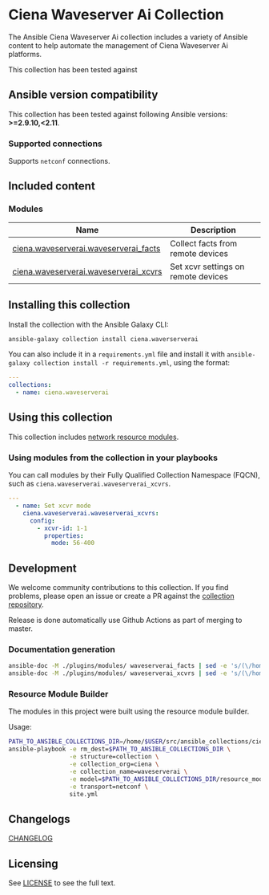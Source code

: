 # Ciena Waveserver Ai Collection

The Ansible Ciena Waveserver Ai collection includes a variety of Ansible content to help automate the management of Ciena Waveserver Ai platforms.

This collection has been tested against 

## Ansible version compatibility

This collection has been tested against following Ansible versions: **>=2.9.10,<2.11**.

### Supported connections

Supports ``netconf`` connections.

## Included content

<!--start collection content-->

### Modules
| Name                                                                                                                           | Description                         |
| ------------------------------------------------------------------------------------------------------------------------------ | ----------------------------------- |
| [ciena.waveserverai.waveserverai_facts](https://github.com/ciena/ciena.waveserverai/blob/master/docs/waveserverai_facts.txt)   | Collect facts from remote devices   |
| [ciena.waveserverai.waveserverai_xcvrs](https://github.com/ciena/ciena.waveserverai/blob/master/docs/waveserverai_command.txt) | Set xcvr settings on remote devices |

<!--end collection content-->
## Installing this collection

Install the collection with the Ansible Galaxy CLI:

```bash
ansible-galaxy collection install ciena.waverserverai
```

You can also include it in a `requirements.yml` file and install it with `ansible-galaxy collection install -r requirements.yml`, using the format:

```yaml
---
collections:
  - name: ciena.waveserverai
```

## Using this collection

This collection includes [network resource modules](https://docs.ansible.com/ansible/latest/network/user_guide/network_resource_modules.html).

### Using modules from the collection in your playbooks

You can call modules by their Fully Qualified Collection Namespace (FQCN), such as `ciena.waveserverai.waveserverai_xcvrs`.

```yaml
---
  - name: Set xcvr mode
    ciena.waveserverai.waveserverai_xcvrs:
      config:
        - xcvr-id: 1-1
          properties:
            mode: 56-400
```

## Development

We welcome community contributions to this collection. If you find problems, please open an issue or create a PR against the [collection repository](https://github.com/ciena/ciena.waveserverai).

Release is done automatically use Github Actions as part of merging to master.

### Documentation generation

```bash
ansible-doc -M ./plugins/modules/ waveserverai_facts | sed -e 's/(\/home.*//g' | sed -e 's/> //g' > docs/waveserverai_facts.txt
ansible-doc -M ./plugins/modules/ waveserverai_xcvrs | sed -e 's/(\/home.*//g' | sed -e 's/> //g' > docs/waveserverai_xcvrs.txt
```

### Resource Module Builder

The modules in this project were built using the resource module builder.

Usage:

```bash
PATH_TO_ANSIBLE_COLLECTIONS_DIR=/home/$USER/src/ansible_collections/ciena/waveserverai
ansible-playbook -e rm_dest=$PATH_TO_ANSIBLE_COLLECTIONS_DIR \
                 -e structure=collection \
                 -e collection_org=ciena \
                 -e collection_name=waveserverai \
                 -e model=$PATH_TO_ANSIBLE_COLLECTIONS_DIR/resource_module_models/xcvrs/waveserverai_xcvrs.yml \
                 -e transport=netconf \
                 site.yml
```

## Changelogs

[CHANGELOG](CHANGELOG.md)

## Licensing

See [LICENSE](LICENSE) to see the full text.
